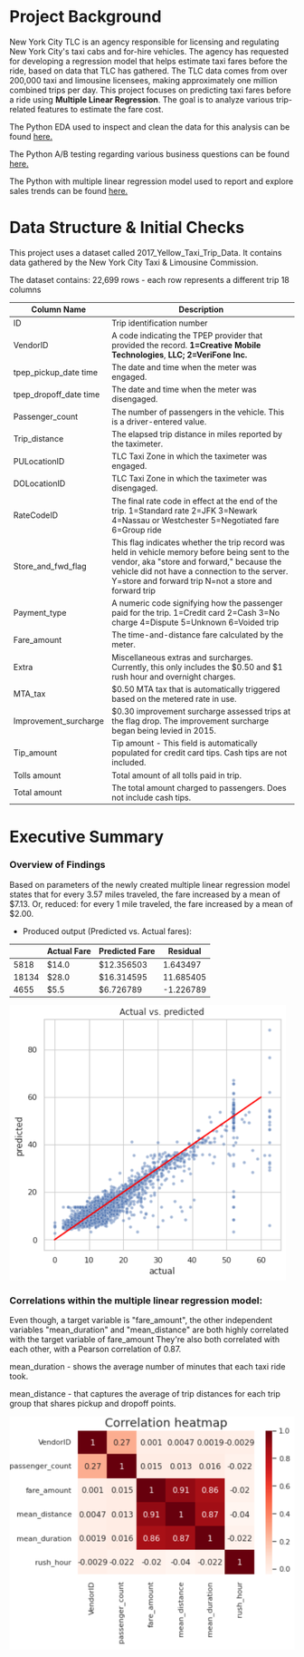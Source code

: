 # Project Background

New York City TLC is an agency responsible for licensing and regulating New York City's taxi cabs and for-hire vehicles. The agency has requested for developing a regression model that helps estimate taxi fares before the ride, based on data that TLC has gathered. The TLC data comes from over 200,000 taxi and limousine licensees, making approximately one million combined trips per day. This project focuses on predicting taxi fares before a ride using **Multiple Linear Regression**. The goal is to analyze various trip-related features to estimate the fare cost. 


The Python EDA used to inspect and clean the data for this analysis can be found [here.](https://github.com/nourlybeque/New-York-TLC-project/blob/20bc8e16b824efa1e68e0e1b8fec7e558faf3128/New%20York%20TLC%20project/notebooks_TLC/New_York_TLC_1_EDA.ipynb)

The Python A/B testing regarding various business questions can be found [here.](https://github.com/nourlybeque/New-York-TLC-project/blob/20bc8e16b824efa1e68e0e1b8fec7e558faf3128/New%20York%20TLC%20project/notebooks_TLC/New_York_TLC_2_AB_testing.ipynb)

The Python with multiple linear regression model used to report and explore sales trends can be found [here.](https://github.com/nourlybeque/New-York-TLC-project/blob/20bc8e16b824efa1e68e0e1b8fec7e558faf3128/New%20York%20TLC%20project/notebooks_TLC/New_York_TLC_3_MultipleLinearRegression.ipynb)




# Data Structure & Initial Checks

This project uses a dataset called 2017_Yellow_Taxi_Trip_Data. It contains data gathered by the New York City Taxi & Limousine Commission. 

The dataset contains:
22,699 rows - each row represents a different trip
18 columns

  | Column Name            | Description                 |
  |------------------------|---------------------------- |
  | ID                     | Trip identification number  |
  | VendorID               | A code indicating the TPEP provider that provided the record. **1=Creative Mobile Technologies**, **LLC;** **2=VeriFone Inc.**|
  | tpep_pickup_date time  | The date and time when the meter was engaged. |
  | tpep_dropoff_date time | The date and time when the meter was disengaged. |
  | Passenger_count        | The number of passengers in the vehicle. This is a driver-entered value. |
  | Trip_distance          | The elapsed trip distance in miles reported by the taximeter. |
  | PULocationID           | TLC Taxi Zone in which the taximeter was engaged. |
  | DOLocationID           | TLC Taxi Zone in which the taximeter was disengaged. |
  | RateCodeID             | The final rate code in effect at the end of the trip. 1=Standard rate 2=JFK 3=Newark 4=Nassau or Westchester 5=Negotiated fare 6=Group ride |
  | Store_and_fwd_flag     | This flag indicates whether the trip record was held in vehicle memory before being sent to the vendor, aka "store and forward," because the vehicle did not have a connection to the server. Y=store and forward trip N=not a store and forward trip |
  | Payment_type           | A numeric code signifying how the passenger paid for the trip. 1=Credit card 2=Cash 3=No charge 4=Dispute 5=Unknown 6=Voided trip |
  | Fare_amount            | The time-and-distance fare calculated by the meter. |
  | Extra                  | Miscellaneous extras and surcharges. Currently, this only includes the $0.50 and $1 rush hour and overnight charges. |
  | MTA_tax                | $0.50 MTA tax that is automatically triggered based on the metered rate in use. |
  | Improvement_surcharge  | $0.30 improvement surcharge assessed trips at the flag drop. The improvement surcharge began being levied in 2015. |
  | Tip_amount             | Tip amount - This field is automatically populated for credit card tips. Cash tips are not included. |
  | Tolls amount           | Total amount of all tolls paid in trip. |
  | Total amount           | The total amount charged to passengers. Does not include cash tips. |



# Executive Summary

### Overview of Findings

Based on parameters of the newly created multiple linear regression model states that for every 3.57 miles traveled, the fare increased by a mean of $7.13. Or, reduced: for every 1 mile traveled, the fare increased by a mean of $2.00.

- Produced output (Predicted vs. Actual fares):
  
|           | Actual Fare | Predicted Fare | Residual  |
|-----------|-------------|----------------|-----------|
| 5818      | $14.0       | $12.356503     | 1.643497  |
| 18134     | $28.0       | $16.314595     | 11.685405 |
| 4655      | $5.5        | $6.726789      | -1.226789 |

![Actual&Predicted](https://github.com/nourlybeque/New-York-TLC-project/blob/516a672709af9145646477dd8c177ea322c0f527/New%20York%20TLC%20project/visuals_TLC/final_scatterplot_TLC.png)



### Correlations within the multiple linear regression model:

Even though, a target variable is "fare_amount", the other independent variables "mean_duration" and "mean_distance" are both highly correlated with the target variable of fare_amount They're also both correlated with each other, with a Pearson correlation of 0.87.

mean_duration - shows the average number of minutes that each taxi ride took.

mean_distance - that captures the average of trip distances for each trip group that shares pickup and dropoff points.

![correlation heatmap](https://github.com/nourlybeque/New-York-TLC-project/blob/59bd5151af37e190d3d7a11b986dab479f95bad1/New%20York%20TLC%20project/visuals_TLC/correlation_heatmap_TLC.png)
